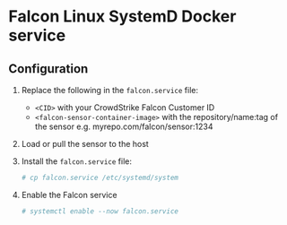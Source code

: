 # Falcon Linux SystemD Docker service

## Configuration

1. Replace the following in the `falcon.service` file:
   - `<CID>` with your CrowdStrike Falcon Customer ID
   - `<falcon-sensor-container-image>` with the repository/name:tag of the sensor e.g. myrepo.com/falcon/sensor:1234

2. Load or pull the sensor to the host

3. Install the `falcon.service` file:
   ```bash
   # cp falcon.service /etc/systemd/system
   ```

4. Enable the Falcon service
   ```bash
   # systemctl enable --now falcon.service
   ```
